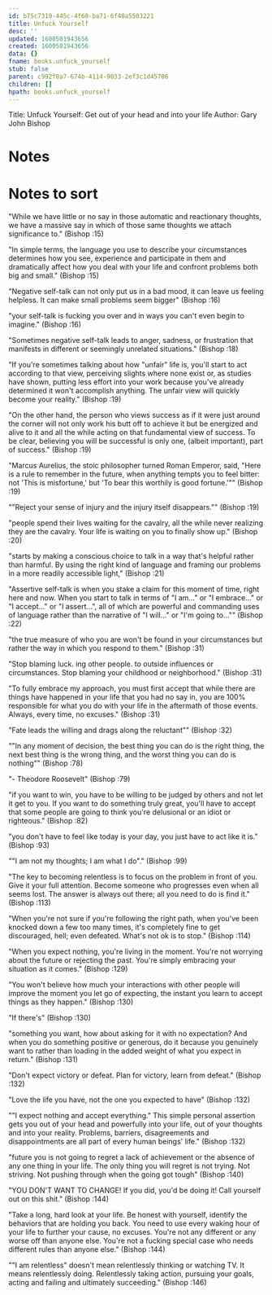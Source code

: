 ```yaml
---
id: b75c7319-445c-4f60-ba71-6f40a5503221
title: Unfuck Yourself
desc: ''
updated: 1600501943656
created: 1600501943656
data: {}
fname: books.unfuck_yourself
stub: false
parent: c992f0a7-674b-4114-9033-2ef3c1d45706
children: []
hpath: books.unfuck_yourself
---
```

Title: Unfuck Yourself: Get out of your head and into your life
Author: Gary John Bishop

# Notes

# Notes to sort

"While we have little or no say in those automatic and reactionary thoughts, we have a massive say in which of those same thoughts we attach significance to." (Bishop :15)

"In simple terms, the language you use to describe your circumstances determines how you see, experience and participate in them and dramatically affect how you deal with your life and confront problems both big and small." (Bishop :15)

"Negative self-talk can not only put us in a bad mood, it can leave us feeling helpless. It can make small problems seem bigger" (Bishop :16)

"your self-talk is fucking you over and in ways you can't even begin to imagine." (Bishop :16)

"Sometimes negative self-talk leads to anger, sadness, or frustration that manifests in different or seemingly unrelated situations." (Bishop :18)

"If you're sometimes talking about how "unfair" life is, you'll start to act according to that view, perceiving slights where none exist or, as studies have shown, putting less effort into your work because you've already determined it won't accomplish anything. The unfair view will quickly become your reality." (Bishop :19)

"On the other hand, the person who views success as if it were just around the corner will not only work his butt off to achieve it but be energized and alive to it and all the while acting on that fundamental view of success. To be clear, believing you will be successful is only one, (albeit important), part of success." (Bishop :19)

"Marcus Aurelius, the stoic philosopher turned Roman Emperor, said, "Here is a rule to remember in the future, when anything tempts you to feel bitter: not 'This is misfortune,' but 'To bear this worthily is good fortune.'"" (Bishop :19)

""Reject your sense of injury and the injury itself disappears."" (Bishop :19)

"people spend their lives waiting for the cavalry, all the while never realizing they are the cavalry. Your life is waiting on you to finally show up." (Bishop :20)

"starts by making a conscious choice to talk in a way that's helpful rather than harmful. By using the right kind of language and framing our problems in a more readily accessible light," (Bishop :21)

"Assertive self-talk is when you stake a claim for this moment of time, right here and now. When you start to talk in terms of "I am..." or "I embrace..." or "I accept..." or "I assert...", all of which are powerful and commanding uses of language rather than the narrative of "I will..." or "I'm going to..."" (Bishop :22)

"the true measure of who you are won't be found in your circumstances but rather the way in which you respond to them." (Bishop :31)

"Stop blaming luck. ing other people. to outside influences or circumstances. Stop blaming your childhood or neighborhood." (Bishop :31)

"To fully embrace my approach, you must first accept that while there are things have happened in your life that you had no say in, you are 100% responsible for what you do with your life in the aftermath of those events. Always, every time, no excuses." (Bishop :31)

"Fate leads the willing and drags along the reluctant"" (Bishop :32)

""In any moment of decision, the best thing you can do is the right thing, the next best thing is the wrong thing, and the worst thing you can do is nothing"" (Bishop :78)

"- Theodore Roosevelt" (Bishop :79)

"if you want to win, you have to be willing to be judged by others and not let it get to you. If you want to do something truly great, you'll have to accept that some people are going to think you're delusional or an idiot or righteous." (Bishop :82)

"you don't have to feel like today is your day, you just have to act like it is." (Bishop :93)

""I am not my thoughts; I am what I do"." (Bishop :99)

"The key to becoming relentless is to focus on the problem in front of you. Give it your full attention. Become someone who progresses even when all seems lost. The answer is always out there; all you need to do is find it." (Bishop :113)

"When you're not sure if you're following the right path, when you've been knocked down a few too many times, it's completely fine to get discouraged, hell; even defeated. What's not ok is to stop." (Bishop :114)

"When you expect nothing, you're living in the moment. You're not worrying about the future or rejecting the past. You're simply embracing your situation as it comes." (Bishop :129)

"You won't believe how much your interactions with other people will improve the moment you let go of expecting, the instant you learn to accept things as they happen." (Bishop :130)

"If there's" (Bishop :130)

"something you want, how about asking for it with no expectation? And when you do something positive or generous, do it because you genuinely want to rather than loading in the added weight of what you expect in return." (Bishop :131)

"Don't expect victory or defeat. Plan for victory, learn from defeat." (Bishop :132)

"Love the life you have, not the one you expected to have" (Bishop :132)

""I expect nothing and accept everything." This simple personal assertion gets you out of your head and powerfully into your life, out of your thoughts and into your reality. Problems, barriers, disagreements and disappointments are all part of every human beings' life." (Bishop :132)

"future you is not going to regret a lack of achievement or the absence of any one thing in your life. The only thing you will regret is not trying. Not striving. Not pushing through when the going got tough" (Bishop :140)

"YOU DON'T WANT TO CHANGE! If you did, you'd be doing it! Call yourself out on this shit." (Bishop :144)

"Take a long, hard look at your life. Be honest with yourself, identify the behaviors that are holding you back. You need to use every waking hour of your life to further your cause, no excuses. You're not any different or any worse off than anyone else. You're not a fucking special case who needs different rules than anyone else." (Bishop :144)

""I am relentless" doesn't mean relentlessly thinking or watching TV. It means relentlessly doing. Relentlessly taking action, pursuing your goals, acting and failing and ultimately succeeding." (Bishop :146)

